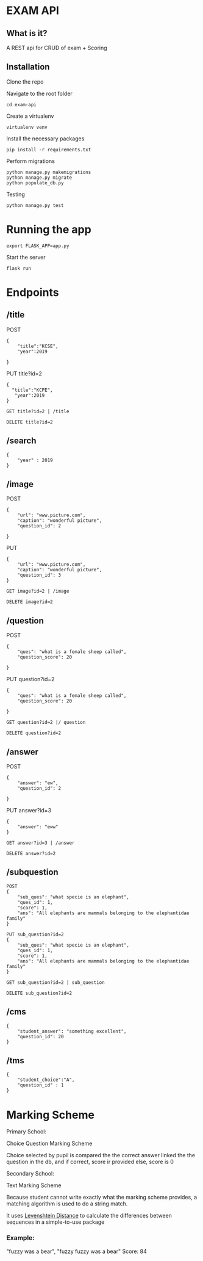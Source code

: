# EXAM API


## What is it?

A REST api for CRUD of exam + Scoring

## Installation

Clone the repo

Navigate to the root folder

```cd exam-api ```

Create a virtualenv

```virtualenv venv```

Install the necessary packages

```pip install -r requirements.txt```

Perform migrations

```
python manage.py makemigrations
python manage.py migrate
python populate_db.py
```

Testing

```python manage.py test```

# Running the app

```export FLASK_APP=app.py```

Start the server

```flask run```

# Endpoints

## /title
POST 
```
{
    "title":"KCSE",
    "year":2019

}
```
PUT title?id=2
```
{
  "title":"KCPE",
   "year":2019  
}
```
```
GET title?id=2 | /title
```
```
DELETE title?id=2 
```
## /search

```
{
    "year" : 2019
}
```
## /image

POST
```
{
    "url": "www.picture.com",
    "caption": "wonderful picture",
    "question_id": 2

}
```
PUT
```
{
    "url": "www.picture.com",
    "caption": "wonderful picture",
    "question_id": 3
}
```
```
GET image?id=2 | /image
```
```
DELETE image?id=2
```
## /question
POST
```
{
    "ques": "what is a female sheep called",
    "question_score": 20

}
```
PUT question?id=2 
```
{
    "ques": "what is a female sheep called",
    "question_score": 20

}
```
```
GET question?id=2 |/ question
```
```
DELETE question?id=2
```
## /answer
POST
```
{
    "answer": "ew",
    "question_id": 2

}
```
PUT answer?id=3
```
{
    "answer": "eww"
}
```
```
GET answer?id=3 | /answer
```
```
DELETE answer?id=2
```
## /subquestion
```
POST
{
    "sub_ques": "what specie is an elephant",
    "ques_id": 1,
    "score": 1,
    "ans": "All elephants are mammals belonging to the elephantidae family"
}
```
```
PUT sub_question?id=2
{
    "sub_ques": "what specie is an elephant",
    "ques_id": 1,
    "score": 1,
    "ans": "All elephants are mammals belonging to the elephantidae family"
}
```
```
GET sub_question?id=2 | sub_question
```
```
DELETE sub_question?id=2
```
## /cms

```
{
    "student_answer": "something excellent",
    "question_id": 20
}
```
## /tms

```
{
    "student_choice":"A",
    "question_id" : 1
}
```


# Marking Scheme

Primary School: 

Choice Question Marking Scheme

Choice selected by pupil is compared the the correct answer linked the the question in the db, and if correct, score ir provided else, score is 0

Secondary School:

Text Marking Scheme

Because student cannot write exactly what the marking scheme provides, a matching algorithm is used to do a string match.

It uses [Levenshtein Distance](https://en.wikipedia.org/wiki/Levenshtein_distance) to calculate the differences between sequences in a simple-to-use package

### Example:

"fuzzy was a bear", "fuzzy fuzzy was a bear"
Score: 84


